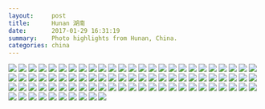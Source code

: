 ```yaml
---
layout:     post
title:      Hunan 湖南
date:       2017-01-29 16:31:19
summary:    Photo highlights from Hunan, China.
categories: china
---
```

<!--
{% for image in site.static_files %}
    {% if image.path contains 'posts/2017-01-29-Hunan' %}
        <img src="{{ site.url }}{{ image.path }}" />
    {% endif %}
{% endfor %} -->

<img src="{{ site.url }}/assets/posts/2017-01-29-Hunan/Hunan - 1.jpg" />

<img src="{{ site.url }}/assets/posts/2017-01-29-Hunan/Hunan - 2.jpg" />

<img src="{{ site.url }}/assets/posts/2017-01-29-Hunan/Hunan - 3.jpg" />

<img src="{{ site.url }}/assets/posts/2017-01-29-Hunan/Hunan - 4.jpg" />

<img src="{{ site.url }}/assets/posts/2017-01-29-Hunan/Hunan - 5.jpg" />

<img src="{{ site.url }}/assets/posts/2017-01-29-Hunan/Hunan - 6.jpg" />

<img src="{{ site.url }}/assets/posts/2017-01-29-Hunan/Hunan - 7.jpg" />

<img src="{{ site.url }}/assets/posts/2017-01-29-Hunan/Hunan - 8.jpg" />

<img src="{{ site.url }}/assets/posts/2017-01-29-Hunan/Hunan - 9.jpg" />

<img src="{{ site.url }}/assets/posts/2017-01-29-Hunan/Hunan - 10.jpg" />

<img src="{{ site.url }}/assets/posts/2017-01-29-Hunan/Hunan - 11.jpg" />

<img src="{{ site.url }}/assets/posts/2017-01-29-Hunan/Hunan - 12.jpg" />

<img src="{{ site.url }}/assets/posts/2017-01-29-Hunan/Hunan - 13.jpg" />

<img src="{{ site.url }}/assets/posts/2017-01-29-Hunan/Hunan - 14.jpg" />

<img src="{{ site.url }}/assets/posts/2017-01-29-Hunan/Hunan - 15.jpg" />

<img src="{{ site.url }}/assets/posts/2017-01-29-Hunan/Hunan - 16.jpg" />

<img src="{{ site.url }}/assets/posts/2017-01-29-Hunan/Hunan - 17.jpg" />

<img src="{{ site.url }}/assets/posts/2017-01-29-Hunan/Hunan - 18.jpg" />

<img src="{{ site.url }}/assets/posts/2017-01-29-Hunan/Hunan - 19.jpg" />

<img src="{{ site.url }}/assets/posts/2017-01-29-Hunan/Hunan - 20.jpg" />

<img src="{{ site.url }}/assets/posts/2017-01-29-Hunan/Hunan - 21.jpg" />

<img src="{{ site.url }}/assets/posts/2017-01-29-Hunan/Hunan - 22.jpg" />

<img src="{{ site.url }}/assets/posts/2017-01-29-Hunan/Hunan - 23.jpg" />

<img src="{{ site.url }}/assets/posts/2017-01-29-Hunan/Hunan - 24.jpg" />

<img src="{{ site.url }}/assets/posts/2017-01-29-Hunan/Hunan - 25.jpg" />

<img src="{{ site.url }}/assets/posts/2017-01-29-Hunan/Hunan - 26.jpg" />

<img src="{{ site.url }}/assets/posts/2017-01-29-Hunan/Hunan - 27.jpg" />

<img src="{{ site.url }}/assets/posts/2017-01-29-Hunan/Hunan - 28.jpg" />

<img src="{{ site.url }}/assets/posts/2017-01-29-Hunan/Hunan - 29.jpg" />

<img src="{{ site.url }}/assets/posts/2017-01-29-Hunan/Hunan - 30.jpg" />

<img src="{{ site.url }}/assets/posts/2017-01-29-Hunan/Hunan - 31.jpg" />

<img src="{{ site.url }}/assets/posts/2017-01-29-Hunan/Hunan - 32.jpg" />

<img src="{{ site.url }}/assets/posts/2017-01-29-Hunan/Hunan - 33.jpg" />

<img src="{{ site.url }}/assets/posts/2017-01-29-Hunan/Hunan - 34.jpg" />

<img src="{{ site.url }}/assets/posts/2017-01-29-Hunan/Hunan - 35.jpg" />

<img src="{{ site.url }}/assets/posts/2017-01-29-Hunan/Hunan - 36.jpg" />

<img src="{{ site.url }}/assets/posts/2017-01-29-Hunan/Hunan - 37.jpg" />

<img src="{{ site.url }}/assets/posts/2017-01-29-Hunan/Hunan - 38.jpg" />

<img src="{{ site.url }}/assets/posts/2017-01-29-Hunan/Hunan - 39.jpg" />

<img src="{{ site.url }}/assets/posts/2017-01-29-Hunan/Hunan - 40.jpg" />

<img src="{{ site.url }}/assets/posts/2017-01-29-Hunan/Hunan - 41.jpg" />

<img src="{{ site.url }}/assets/posts/2017-01-29-Hunan/Hunan - 42.jpg" />

<img src="{{ site.url }}/assets/posts/2017-01-29-Hunan/Hunan - 43.jpg" />

<img src="{{ site.url }}/assets/posts/2017-01-29-Hunan/Hunan - 44.jpg" />

<img src="{{ site.url }}/assets/posts/2017-01-29-Hunan/Hunan - 45.jpg" />

<img src="{{ site.url }}/assets/posts/2017-01-29-Hunan/Hunan - 46.jpg" />

<img src="{{ site.url }}/assets/posts/2017-01-29-Hunan/Hunan - 47.jpg" />

<img src="{{ site.url }}/assets/posts/2017-01-29-Hunan/Hunan - 48.jpg" />

<img src="{{ site.url }}/assets/posts/2017-01-29-Hunan/Hunan - 49.jpg" />

<img src="{{ site.url }}/assets/posts/2017-01-29-Hunan/Hunan - 50.jpg" />

<img src="{{ site.url }}/assets/posts/2017-01-29-Hunan/Hunan - 51.jpg" />

<img src="{{ site.url }}/assets/posts/2017-01-29-Hunan/Hunan - 52.jpg" />

<img src="{{ site.url }}/assets/posts/2017-01-29-Hunan/Hunan - 53.jpg" />

<img src="{{ site.url }}/assets/posts/2017-01-29-Hunan/Hunan - 54.jpg" />

<img src="{{ site.url }}/assets/posts/2017-01-29-Hunan/Hunan - 55.jpg" />

<img src="{{ site.url }}/assets/posts/2017-01-29-Hunan/Hunan - 56.jpg" />

<img src="{{ site.url }}/assets/posts/2017-01-29-Hunan/Hunan - 58.jpg" />

<img src="{{ site.url }}/assets/posts/2017-01-29-Hunan/Hunan - 59.jpg" />

<img src="{{ site.url }}/assets/posts/2017-01-29-Hunan/Hunan - 60.jpg" />

<img src="{{ site.url }}/assets/posts/2017-01-29-Hunan/Hunan - 61.jpg" />

<img src="{{ site.url }}/assets/posts/2017-01-29-Hunan/Hunan - 62.jpg" />

<img src="{{ site.url }}/assets/posts/2017-01-29-Hunan/Hunan - 63.jpg" />

<img src="{{ site.url }}/assets/posts/2017-01-29-Hunan/Hunan - 64.jpg" />

<img src="{{ site.url }}/assets/posts/2017-01-29-Hunan/Hunan - 65.jpg" />

<img src="{{ site.url }}/assets/posts/2017-01-29-Hunan/Hunan - 66.jpg" />

<img src="{{ site.url }}/assets/posts/2017-01-29-Hunan/Hunan - 67.jpg" />

<img src="{{ site.url }}/assets/posts/2017-01-29-Hunan/Hunan - 68.jpg" />

<img src="{{ site.url }}/assets/posts/2017-01-29-Hunan/Hunan - 69.jpg" />

<img src="{{ site.url }}/assets/posts/2017-01-29-Hunan/Hunan - 70.jpg" />

<img src="{{ site.url }}/assets/posts/2017-01-29-Hunan/Hunan - 71.jpg" />

<img src="{{ site.url }}/assets/posts/2017-01-29-Hunan/Hunan - 72.jpg" />

<img src="{{ site.url }}/assets/posts/2017-01-29-Hunan/Hunan - 73.jpg" />

<img src="{{ site.url }}/assets/posts/2017-01-29-Hunan/Hunan - 74.jpg" />

<img src="{{ site.url }}/assets/posts/2017-01-29-Hunan/Hunan - 75.jpg" />

<img src="{{ site.url }}/assets/posts/2017-01-29-Hunan/Hunan - 76.jpg" />

<img src="{{ site.url }}/assets/posts/2017-01-29-Hunan/Hunan - 77.jpg" />

<img src="{{ site.url }}/assets/posts/2017-01-29-Hunan/Hunan - 78.jpg" />

<img src="{{ site.url }}/assets/posts/2017-01-29-Hunan/Hunan - 79.jpg" />

<img src="{{ site.url }}/assets/posts/2017-01-29-Hunan/Hunan - 80.jpg" />

<img src="{{ site.url }}/assets/posts/2017-01-29-Hunan/Hunan - 81.jpg" />

<img src="{{ site.url }}/assets/posts/2017-01-29-Hunan/Hunan - 82.jpg" />

<img src="{{ site.url }}/assets/posts/2017-01-29-Hunan/Hunan - 83.jpg" />

<img src="{{ site.url }}/assets/posts/2017-01-29-Hunan/Hunan - 84.jpg" />

<img src="{{ site.url }}/assets/posts/2017-01-29-Hunan/Hunan - 85.jpg" />

<img src="{{ site.url }}/assets/posts/2017-01-29-Hunan/Hunan - 86.jpg" />
